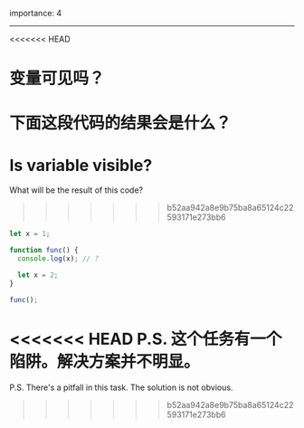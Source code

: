 importance: 4

---

<<<<<<< HEAD
# 变量可见吗？

下面这段代码的结果会是什么？
=======
# Is variable visible?

What will be the result of this code?
>>>>>>> b52aa942a8e9b75ba8a65124c22593171e273bb6

```js
let x = 1;

function func() {
  console.log(x); // ?

  let x = 2;
}

func();
```

<<<<<<< HEAD
P.S. 这个任务有一个陷阱。解决方案并不明显。
=======
P.S. There's a pitfall in this task. The solution is not obvious.
>>>>>>> b52aa942a8e9b75ba8a65124c22593171e273bb6
